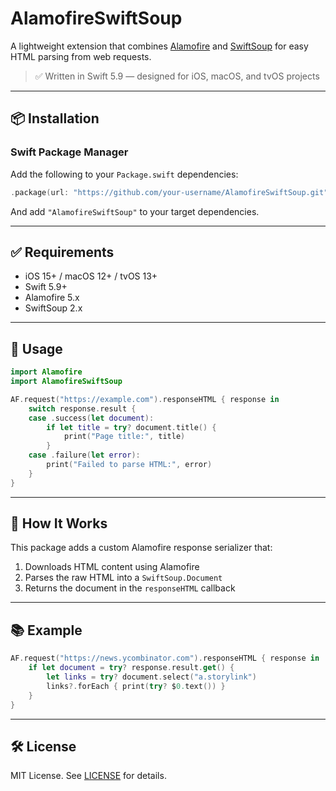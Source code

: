 # AlamofireSwiftSoup

A lightweight extension that combines [Alamofire](https://github.com/Alamofire/Alamofire) and [SwiftSoup](https://github.com/scinfu/SwiftSoup) for easy HTML parsing from web requests.

> ✅ Written in Swift 5.9 — designed for iOS, macOS, and tvOS projects

---

## 📦 Installation

### Swift Package Manager

Add the following to your `Package.swift` dependencies:

```swift
.package(url: "https://github.com/your-username/AlamofireSwiftSoup.git", from: "1.0.0")
```

And add `"AlamofireSwiftSoup"` to your target dependencies.

---

## ✅ Requirements

- iOS 15+ / macOS 12+ / tvOS 13+
- Swift 5.9+
- Alamofire 5.x
- SwiftSoup 2.x

---

## 🚀 Usage

```swift
import Alamofire
import AlamofireSwiftSoup

AF.request("https://example.com").responseHTML { response in
    switch response.result {
    case .success(let document):
        if let title = try? document.title() {
            print("Page title:", title)
        }
    case .failure(let error):
        print("Failed to parse HTML:", error)
    }
}
```

---

## 📘 How It Works

This package adds a custom Alamofire response serializer that:

1. Downloads HTML content using Alamofire
2. Parses the raw HTML into a `SwiftSoup.Document`
3. Returns the document in the `responseHTML` callback

---

## 📚 Example

```swift
AF.request("https://news.ycombinator.com").responseHTML { response in
    if let document = try? response.result.get() {
        let links = try? document.select("a.storylink")
        links?.forEach { print(try? $0.text()) }
    }
}
```

---

## 🛠 License

MIT License. See [LICENSE](LICENSE) for details.